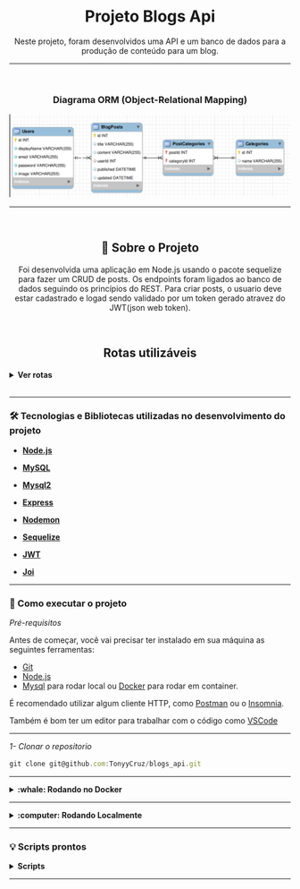 <h1 align="center">Projeto Blogs Api</h1>
<p align="center">Neste projeto, foram desenvolvidos uma API e um banco de dados para a produção de conteúdo para um blog.</p>

---


<br>

<h3 align="center">Diagrama ORM (Object-Relational Mapping)</h3>

<img src="diagramaDB.png">

---

<br>

<h2 align="center">📃 Sobre o Projeto</h2>

<p align="center">Foi desenvolvida uma aplicação em Node.js usando o pacote sequelize para fazer um CRUD de posts. Os endpoints foram ligados ao banco de dados seguindo os princípios do REST.
  Para criar posts, o usuario deve estar cadastrado e logad sendo validado por um token gerado atravez do JWT(json web token).
</p>

<br>

<h2 align="center">Rotas utilizáveis</h2>

<details>
  <summary><strong>Ver rotas</strong></summary><br />
  
  - POST `/user` para cadastrar novo usuario. Utilize um body nesse formato:

```jsx
{
  "displayName": "Monkey D. Luffy",
  "email": "luffy@pirateking.com",
  "password": "estoucomfome",
  "image": "https://img.assinaja.com/upl/lojas/mundosinfinitos/imagens/foto-one-piece.png"
}
```
  
---
  
- POST `/login` para fazer login e receber um token. Utilize um body nesse formato:

```jsx
{
  "email": "luffy@pirateking.com",
  "password": "estoucomfome"
}
```
  
---
  
- POST `/post` para criar uma nova postagem. Utilize um body nesse formato:

```jsx
{
  "title": "Serei o rei dos piratas",
  "content": "Vou encontrar todos os pegaços",
  "categoryIds": [1]
}
```

---
  
- POST `/categories` para adicionar uma nova categoria. Utilize um body nesse formato:

```jsx
{
  "name": "Animation"
}
```

---

- GET `/user` traz todos os usuarios.

---

- GET `/user/:id` traz o usuário de acordo com o id no banco de dados se ele existir.

---

- GET `/categories` para buscar todas as categorias.

---
  
- GET `/post` para trazer todos os blogs post.
  
---
  
- GET `/post/:id` para trazer o blog post baseado no id do banco de dados se ele existir.
  
---
  
- GET `/post/search?q=<conteudo da busca>` retornar um array de post que contenham em seu título ou conteúdo o termo passado na URL. Exemplo de url:

```jsx
  http://localhost:<PORT>/post/search?q=comida
```

---

- PUT `/post/:id` para atualizar o poste caso ele exista e pertença ao usuario logado. Utilize um body nesse formato:

```jsx
{
  "title": "Lufeeeee",
  "content": "Cade minha comida"
}
```

---

- PUT `/sales/:id` para atualizar a venda. Utilize um body nesse formato:

```jsx
  [
    {
      "productId": 1,
      "quantity":2
    },
  ]
```

---
  
- DELETE `/post/:id` deleta um blog post de acordo com o id caso a pessoa seja dona dele.
  
---
  
- DELETE `/user/me` encontra o usuario logado travez do token de validação e o deleta.

</details>

<br>

---

### 🛠 Tecnologias e Bibliotecas utilizadas no desenvolvimento do projeto

- **[Node.js](https://nodejs.org/en/)**

- **[MySQL](https://www.mysql.com/products/workbench/)**

- **[Mysql2](https://www.npmjs.com/package/mysql2)**

- **[Express](http://expressjs.com/pt-br/)**

- **[Nodemon](https://www.npmjs.com/package/nodemon)**
  
- **[Sequelize](https://sequelize.org/)**
  
- **[JWT](https://jwt.io/introduction)**
  
- **[Joi](https://www.npmjs.com/package/joi)**


---

### 🚀 Como executar o projeto

_Pré-requisitos_

Antes de começar, você vai precisar ter instalado em sua máquina as seguintes ferramentas:
- [Git](https://git-scm.com)
- [Node.js](https://nodejs.org/en/)
- [Mysql](https://www.mysql.com/) para rodar local ou [Docker](https://docs.docker.com/get-docker/) para rodar em container.

É recomendado utilizar algum cliente HTTP, como [Postman](https://www.postman.com/) ou o [Insomnia](https://insomnia.rest/download).

Também é bom ter um editor para trabalhar com o código como [VSCode](https://code.visualstudio.com/)

---

_1- Clonar o repositorio_

```jsx
git clone git@github.com:TonyyCruz/blogs_api.git
```

---


<details>
  <summary><strong>:whale: Rodando no Docker</strong></summary><br />
  
  ## Com Docker
 
 
_Rode o serviço `node` com o comando_

```jsx
  docker-compose up -d
```

- Esse serviço irá inicializar dois containers chamados `blogs_api` e outro chamado `blogs_api_db`.
  - A partir daqui você pode rodar o container via CLI ou abri-lo no VS Code.

_Via CLI use o comando_
```jsx
docker exec -it blogs_api bash
```
- Ele te dará acesso ao terminal interativo do container blogs_api(node) criado pelo compose, que está rodando em segundo plano.

_Instale as dependências `dentro do container` com_

```jsx
npm install
```

⚠️Atenção: Caso opte por utilizar o Docker, TODOS os scripts disponíveis no package.json devem ser executados DENTRO do container, ou seja, no terminal que aparece após a execução do comando docker exec.
  
  </details>
  
---
  
<details>
  <summary><strong>:computer: Rodando Localmente</strong></summary><br />
 
 _Instale as dependências com o comando_
 
 ```jsx
npm install
```
- Para rodar o projeto desta forma, **obrigatoriamente** você deve ter o `node` instalado em seu computador.
  - Recomenda-se a versão `^16`
  
 ⚠️Atenção: Não esqueça de renomear/configurar o arquivo .env.example
</details>

---


### 💡 Scripts prontos
<details>
  <summary><strong>Scripts</strong></summary><br />

  - Criar o banco de dados e gerar as tabelas:
  ```sh
    npm run prestart
  ```

  - Limpar e popular o banco de dados:
  ```sh
    npm run seed
  ```

  - Iniciar o servidor Node:
  ```sh
    npm start
  ```

  - Iniciar o servidor Node com nodemon:
  ```sh
    npm run debug
  ```

  <br />
</details>

---
